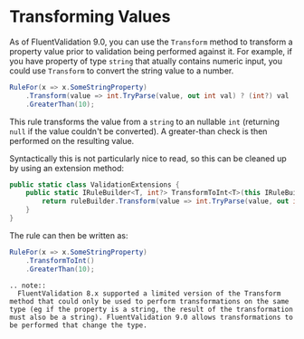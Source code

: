 # Transforming Values

As of FluentValidation 9.0, you can use the `Transform` method to transform a property value prior to validation being performed against it. For example, if you have property of type `string` that atually contains numeric input, you could use `Transform` to convert the string value to a number. 


```csharp
RuleFor(x => x.SomeStringProperty)
    .Transform(value => int.TryParse(value, out int val) ? (int?) val : null)
    .GreaterThan(10);
```

This rule transforms the value from a `string` to an nullable `int` (returning `null` if the value couldn't be converted). A greater-than check is then performed on the resulting value. 

Syntactically this is not particularly nice to read, so this can be cleaned up by using an extension method:

```csharp
public static class ValidationExtensions {
	public static IRuleBuilder<T, int?> TransformToInt<T>(this IRuleBuilderInitial<T, string> ruleBuilder) {
		return ruleBuilder.Transform(value => int.TryParse(value, out int val) ? (int?) val : null);
	} 
}
```

The rule can then be written as:

```csharp
RuleFor(x => x.SomeStringProperty)
    .TransformToInt()
    .GreaterThan(10);
```


```eval_rst
.. note::
  FluentValidation 8.x supported a limited version of the Transform method that could only be used to perform transformations on the same type (eg if the property is a string, the result of the transformation must also be a string). FluentValidation 9.0 allows transformations to be performed that change the type.
```

